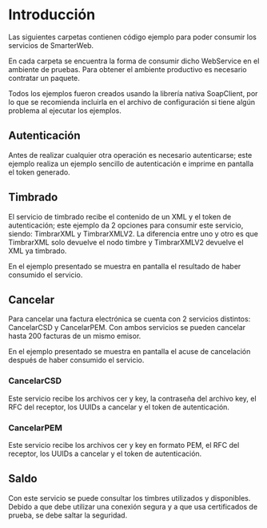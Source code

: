 ﻿# Introducción
Las siguientes carpetas contienen código ejemplo para poder consumir los
servicios de SmarterWeb.

En cada carpeta se encuentra la forma de consumir dicho WebService en el
ambiente de pruebas. Para obtener el ambiente productivo es necesario contratar
un paquete.

Todos los ejemplos fueron creados usando la librería nativa SoapClient, por lo
que se recomienda incluirla en el archivo de configuración si tiene algún
problema al ejecutar los ejemplos.

## Autenticación
Antes de realizar cualquier otra operación es necesario autenticarse; este
ejemplo realiza un ejemplo sencillo de autenticación e imprime en pantalla el
token generado.

## Timbrado
El servicio de timbrado recibe el contenido de un XML y el token de
autenticación; este ejemplo da 2 opciones para consumir este servicio, siendo:
TimbrarXML y TimbrarXMLV2. La diferencia entre uno y otro es que TimbrarXML
solo devuelve el nodo timbre y TimbrarXMLV2 devuelve el XML ya timbrado.

En el ejemplo presentado se muestra en pantalla el resultado de haber consumido
el servicio.

## Cancelar
Para cancelar una factura electrónica se cuenta con 2 servicios distintos:
CancelarCSD y CancelarPEM. Con ambos servicios se pueden cancelar hasta 200
facturas de un mismo emisor.

En el ejemplo presentado se muestra en pantalla el acuse de cancelación después
de haber consumido el servicio. 

### CancelarCSD
Este servicio recibe los archivos cer y key, la contraseña del archivo key, el
RFC del receptor, los UUIDs a cancelar y el token de autenticación.

### CancelarPEM
Este servicio recibe los archivos cer y key en formato PEM, el RFC del
receptor, los UUIDs a cancelar y el token de autenticación.

## Saldo
Con este servicio se puede consultar los timbres utilizados y disponibles.
Debido a que debe utilizar una conexión segura y a que usa certificados de
prueba, se debe saltar la seguridad.
